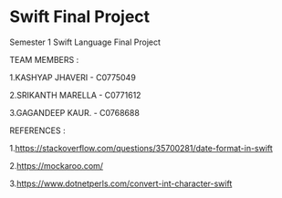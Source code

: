 # Swift Final Project
Semester 1 Swift Language Final Project

TEAM MEMBERS :

1.KASHYAP JHAVERI     - C0775049

2.SRIKANTH MARELLA    - C0771612

3.GAGANDEEP KAUR.     - C0768688





REFERENCES :

1.https://stackoverflow.com/questions/35700281/date-format-in-swift


2.https://mockaroo.com/


3.https://www.dotnetperls.com/convert-int-character-swift
